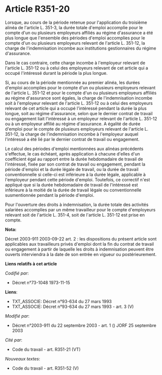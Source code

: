 # Article R351-20

Lorsque, au cours de la période retenue pour l'application du troisième alinéa de l'article L. 351-3, la durée totale
d'emploi accomplie pour le compte d'un ou plusieurs employeurs affiliés au régime d'assurance a été plus longue que
l'ensemble des périodes d'emploi accomplies pour le compte d'un ou plusieurs employeurs relevant de l'article L. 351-12, la
charge de l'indemnisation incombe aux institutions gestionnaires du régime d'assurance.

Dans le cas contraire, cette charge incombe à l'employeur relevant de l'article L. 351-12 ou à celui des employeurs relevant
de cet article qui a occupé l'intéressé durant la période la plus longue.

Si, au cours de la période mentionnée au premier alinéa, les durées d'emploi accomplies pour le compte d'un ou plusieurs
employeurs relevant de l'article L. 351-12 et pour le compte d'un ou plusieurs employeurs affiliés au régime d'assurance sont
égales, la charge de l'indemnisation incombe soit à l'employeur relevant de l'article L. 351-12 ou à celui des employeurs
relevant de cet article qui a occupé l'intéressé pendant la durée la plus longue, soit au régime d'assurance, selon que le
dernier contrat de travail ou engagement liait l'intéressé à un employeur relevant de l'article L. 351-12 ou à un employeur
affilié au régime d'assurance. A égalité de durée d'emploi pour le compte de plusieurs employeurs relevant de l'article L.
351-12, la charge de l'indemnisation incombe à l'employeur auquel l'intéressé a été lié par le dernier contrat de travail ou
engagement.

Le calcul des périodes d'emploi mentionnées aux alinéas précédents s'effectue, le cas échéant, après application à chacune
d'elles d'un coefficient égal au rapport entre la durée hebdomadaire de travail de l'intéressé, fixée par son contrat de
travail ou engagement, pendant la période d'emploi et la durée légale de travail, ou la durée de travail conventionnelle si
celle-ci est inférieure à la durée légale, applicable à l'employeur pendant cette période d'emploi. Toutefois, ce correctif
n'est appliqué que si la durée hebdomadaire de travail de l'intéressé est inférieure à la moitié de la durée de travail
légale ou conventionnelle susmentionnée pendant la période d'emploi.

Pour l'ouverture des droits à indemnisation, la durée totale des activités salariées accomplies par un même travailleur pour
le compte d'employeurs relevant soit de l'article L. 351-4, soit de l'article L. 351-12 est prise en compte.

**Nota:**

Décret 2003-911 2003-09-22 art. 2 : les dispositions du présent article sont applicables aux travailleurs privés d'emploi
dont la fin du contrat de travail ou engagement à partir de laquelle les droits à indemnisation peuvent être ouverts
interviendra à la date de son entrée en vigueur ou postérieurement.

**Liens relatifs à cet article**

_Codifié par_:

  - Décret n°73-1048 1973-11-15

**Liens**:

  - TXT_ASSOCIE: Décret n°93-634 du 27 mars 1993
  - TXT_ASSOCIE: Décret n°93-634 du 27 mars 1993 - art. 3 (V)

_Modifié par_:

  - Décret n°2003-911 du 22 septembre 2003 - art. 1 () JORF 25 septembre 2003

_Cité par_:

  - Code du travail - art. R351-21 (VT)

_Nouveaux textes_:

  - Code du travail - art. R351-52 (V)
